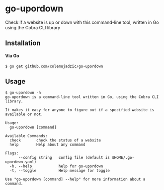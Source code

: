 # go-upordown

Check if a website is up or down with this command-line tool, written in Go using the Cobra CLI library

## Installation

#### Via Go

```console
$ go get github.com/colemujadzic/go-upordown
```

## Usage

```console
$ go-upordown -h
go-upordown is a command-line tool written in Go, using the Cobra CLI library.

It makes it easy for anyone to figure out if a specified website is available or not.

Usage:
  go-upordown [command]

Available Commands:
  check       check the status of a website
  help        Help about any command

Flags:
      --config string   config file (default is $HOME/.go-upordown.yaml)
  -h, --help            help for go-upordown
  -t, --toggle          Help message for toggle

Use "go-upordown [command] --help" for more information about a command.
```